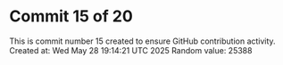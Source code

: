 # Commit 15 of 20

This is commit number 15 created to ensure GitHub contribution activity.
Created at: Wed May 28 19:14:21 UTC 2025
Random value: 25388
